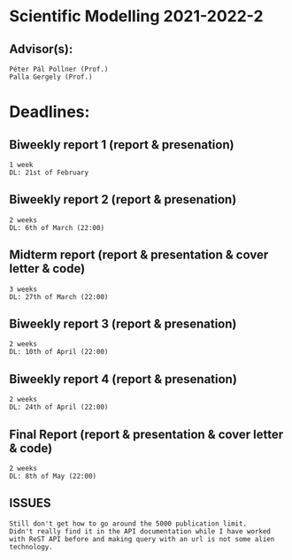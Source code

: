 # Scientific Modelling 2021-2022-2

## Advisor(s):

    Péter Pál Pollner (Prof.)
    Palla Gergely (Prof.)

# Deadlines:

## Biweekly report 1 (report & presenation)

    1 week
    DL: 21st of February

## Biweekly report 2 (report & presenation)

    2 weeks
    DL: 6th of March (22:00)

## Midterm report (report & presentation & cover letter & code)

    3 weeks
    DL: 27th of March (22:00)

## Biweekly report 3 (report & presenation)

    2 weeks
    DL: 10th of April (22:00)

## Biweekly report 4 (report & presenation)

    2 weeks
    DL: 24th of April (22:00)

## Final Report (report & presentation & cover letter & code)

    2 weeks
    DL: 8th of May (22:00)


## ISSUES

    Still don't get how to go around the 5000 publication limit.
    Didn't really find it in the API documentation while I have worked
    with ReST API before and making query with an url is not some alien 
    technology.
